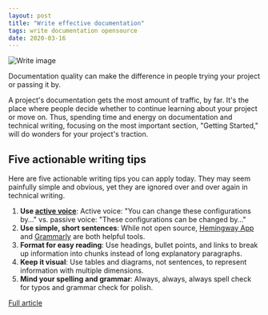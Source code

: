 ```yaml
---
layout: post
title: "Write effective documentation"
tags: write documentation opensource
date: 2020-03-16
---
```


![Write image](https://opensource.com/sites/default/files/styles/image-full-size/public/lead-images/osdc-docdish-typewriter-pink.png?itok=OXJBtyYf)

Documentation quality can make the difference in people trying your project or passing it by.

A project's documentation gets the most amount of traffic, by far. It's the place where people 
decide whether to continue learning about your project or move on. Thus, spending time and energy 
on documentation and technical writing, focusing on the most important section, "Getting Started," 
will do wonders for your project's traction.

## Five actionable writing tips
Here are five actionable writing tips you can apply today. They may seem painfully simple and 
obvious, yet they are ignored over and over again in technical writing.

1. **Use [active voice](https://www.grammar-monster.com/glossary/active_voice.htm)**: Active voice: "You can change these configurations by…" vs. passive voice: "These configurations can be changed by…"
2. **Use simple, short sentences**: While not open source, [Hemingway App](http://www.hemingwayapp.com/) and [Grammarly](https://www.grammarly.com/) are both helpful tools.
3. **Format for easy reading**: Use headings, bullet points, and links to break up information into chunks instead of long explanatory paragraphs.
4. **Keep it visual**: Use tables and diagrams, not sentences, to represent information with multiple dimensions.
5. **Mind your spelling and grammar**: Always, always, always spell check for typos and grammar check for polish.

[Full article](https://opensource.com/article/20/3/documentation)
